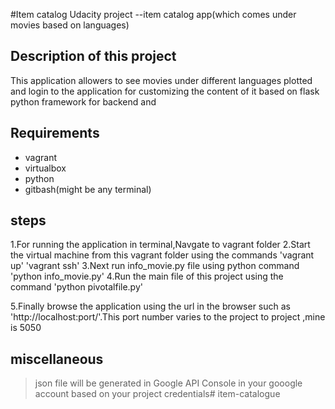 #Item catalog 
 Udacity project --item catalog app(which comes under movies based on languages)

 ## Description of this project
 This application allowers to see movies under different languages plotted and login to the application for customizing the content of it based on flask python framework for backend and 


 ## Requirements
- vagrant
- virtualbox
- python
- gitbash(might be any terminal)

## steps
1.For running the application in terminal,Navgate to vagrant folder 
2.Start the virtual machine from this vagrant folder
using the commands 
'vagrant up'
'vagrant ssh'
3.Next run info_movie.py file using python command
'python info_movie.py'
4.Run the main file of this project using the command 'python pivotalfile.py'

5.Finally browse the application using  the url in the browser such as 
'http://localhost:port/'.This port number varies to the project to project ,mine is 5050

##  miscellaneous
>json file will be generated in Google API Console in your gooogle account based on your project credentials# item-catalogue
